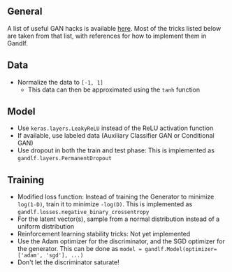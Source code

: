 ## General

A list of useful GAN hacks is available [here](https://github.com/soumith/ganhacks#5-avoid-sparse-gradients-relu-maxpool). Most of the tricks listed below are taken from that list, with references for how to implement them in Gandlf.

## Data

  - Normalize the data to `[-1, 1]`
    - This data can then be approximated using the `tanh` function

## Model

  - Use `keras.layers.LeakyReLU` instead of the ReLU activation function
  - If available, use labeled data (Auxiliary Classifier GAN or Conditional GAN)
  - Use dropout in both the train and test phase: This is implemented as `gandlf.layers.PermanentDropout`

## Training

  - Modified loss function: Instead of training the Generator to minimize `log(1-D)`, train it to minimize `-log(D)`. This is implemented as `gandlf.losses.negative_binary_crossentropy`
  - For the latent vector(s), sample from a normal distribution instead of a uniform distribution
  - Reinforcement learning stability tricks: Not yet implemented
  - Use the Adam optimizer for the discriminator, and the SGD optimizer for the generator. This can be done as `model = gandlf.Model(optimizer=['adam', 'sgd'], ...)`
  - Don't let the discriminator saturate!

